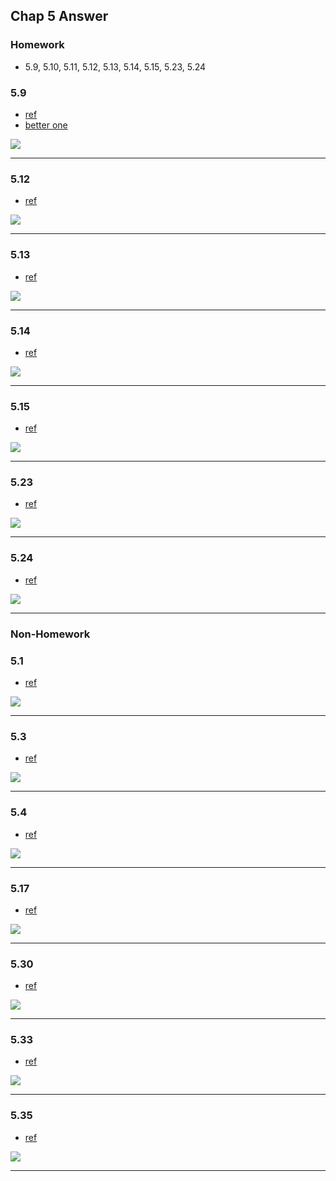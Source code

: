 ## Chap 5 Answer

### Homework
- 5.9, 5.10, 5.11, 5.12, 5.13, 5.14, 5.15, 5.23, 5.24

### 5.9
- [ref](http://cseweb.ucsd.edu/classes/sp06/cse105/homework8.pdf)
- [better one](https://web.njit.edu/~marvin/cs341/hw/hwsoln09.pdf)

![](../figs/5-9.PNG)

-----

### 5.12
- [ref](http://homepage.cs.uiowa.edu/~sriram/131/spring07/problemSession2.pdf)

![](../figs/5-12.PNG)

-----

### 5.13
- [ref](http://homepage.cs.uiowa.edu/~sriram/131/spring07/homework2Solution.pdf)

![](../figs/5-13.PNG)

-----


### 5.14
- [ref](http://homepage.cs.uiowa.edu/~sriram/131/spring07/problemSession2.pdf)

![](../figs/5-14.PNG)

-----

### 5.15
- [ref](http://homepage.cs.uiowa.edu/~sriram/131/spring07/homework2Solution.pdf)

![](../figs/5-15.PNG)

-----

### 5.23
- [ref](http://people.cs.nctu.edu.tw/~sctsai/fc/hw/hw5_sol.pdf)

![](../figs/5-23.PNG)

-----

### 5.24
- [ref](http://www.cs.nthu.edu.tw/~wkhon/toc07-assignments/assign4ans.pdf)

![](../figs/5-24.PNG)

-----


### Non-Homework
### 5.1
- [ref](http://www.cs.uml.edu/~giam/91.304/Spring06/tf11.solns.pdf)

![](../figs/5-1.PNG)

-----

### 5.3
- [ref](http://cseweb.ucsd.edu/classes/sp06/cse105/homework8.pdf)

![](../figs/5-3.PNG)

-----

### 5.4
- [ref](http://people.cs.nctu.edu.tw/~sctsai/fc/hw/hw5_sol.pdf)

![](../figs/5-4.PNG)

-----

### 5.17
- [ref](http://cseweb.ucsd.edu/classes/sp06/cse105/homework8.pdf)

![](../figs/5-17.PNG)

-----

### 5.30
- [ref](https://www.cs.auckland.ac.nz/~cristian/mfcsdir/cris/2010/tutorials/tut08_Solutions.pdf)

![](../figs/5-30.PNG)

-----

### 5.33
- [ref](http://homepage.cs.uiowa.edu/~sriram/131/spring07/homework2Solution.pdf)

![](../figs/5-33.PNG)

-----

### 5.35
- [ref](http://homepage.cs.uiowa.edu/~sriram/131/spring07/homework2Solution.pdf)

![](../figs/5-35.PNG)

-----
